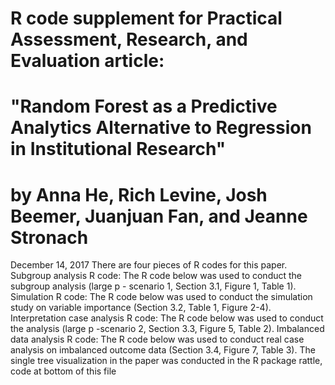 # R code supplement for  Practical Assessment, Research, and Evaluation article:  
# "Random Forest as a Predictive Analytics Alternative to Regression in Institutional Research" 
# by Anna He, Rich Levine, Josh Beemer, Juanjuan Fan, and Jeanne Stronach

December 14, 2017
There are four pieces of R codes for this paper. 
Subgroup analysis R code: 
   The R code below was used to conduct the subgroup analysis (large p - scenario 1, Section 3.1, Figure 1, Table 1).
 Simulation R code: 
   The R code below was used to conduct the simulation study on variable importance (Section 3.2, Table 1, Figure 2-4).
 Interpretation case analysis R code: 
   The R code below was used to conduct the analysis (large p -scenario 2, Section 3.3, Figure 5, Table 2).
 Imbalanced data analysis R code: 
   The R code below was used to conduct real case analysis on imbalanced outcome data (Section 3.4, Figure 7, Table 3).
 The single tree visualization in the paper was conducted in the R package rattle, code at bottom of this file

